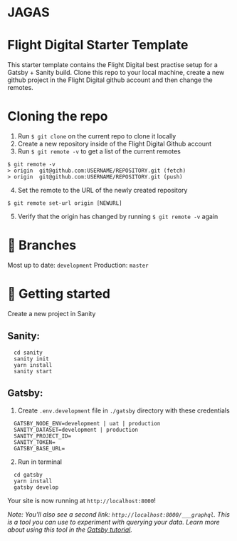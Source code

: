 # JAGAS

# Flight Digital Starter Template

This starter template contains the Flight Digital best practise setup for a Gatsby + Sanity build. Clone this repo to your local machine, create a new github project in the Flight Digital github account and then change the remotes.

# Cloning the repo

1. Run `$ git clone` on the current repo to clone it locally
2. Create a new repository inside of the Flight Digital Github account
3. Run `$ git remote -v` to get a list of the current remotes

```shell
$ git remote -v
> origin  git@github.com:USERNAME/REPOSITORY.git (fetch)
> origin  git@github.com:USERNAME/REPOSITORY.git (push)
```

4. Set the remote to the URL of the newly created repository

```shell
$ git remote set-url origin [NEWURL]
```

5. Verify that the origin has changed by running `$ git remote -v` again

# 🌿 Branches

Most up to date: `development`
Production: `master`

# 🚀 Getting started

Create a new project in Sanity

## Sanity:

```shell
  cd sanity
  sanity init
  yarn install
  sanity start
```

## Gatsby:

1. Create `.env.development` file in `./gatsby` directory with these credentials

```shell
  GATSBY_NODE_ENV=development | uat | production
  SANITY_DATASET=development | production
  SANITY_PROJECT_ID=
  SANITY_TOKEN=
  GATSBY_BASE_URL=
```

2. Run in terminal

```shell
  cd gatsby
  yarn install
  gatsby develop
```

Your site is now running at `http://localhost:8000`!

_Note: You'll also see a second link: _`http://localhost:8000/___graphql`_. This is a tool you can use to experiment with querying your data. Learn more about using this tool in the [Gatsby tutorial](https://www.gatsbyjs.com/tutorial/part-five/#introducing-graphiql)._
